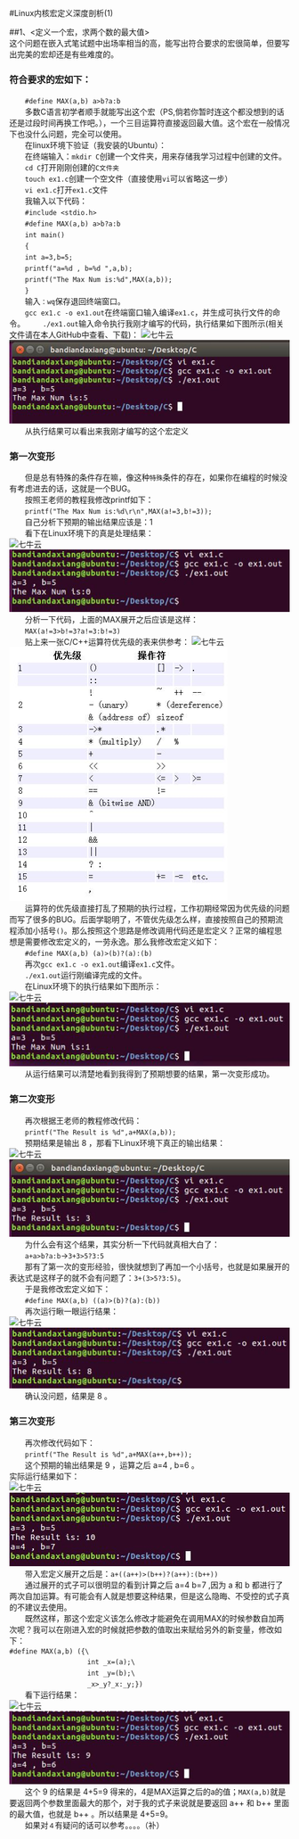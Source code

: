 #Linux内核宏定义深度剖析(1)

##1、<定义一个宏，求两个数的最大值></br>
这个问题在嵌入式笔试题中出场率相当的高，能写出符合要求的宏很简单，但要写出完美的宏却还是有些难度的。</br>
### 符合要求的宏如下：</br>
　　`#define MAX(a,b) a>b?a:b`</br>
　　多数C语言初学者顺手就能写出这个宏（PS,倘若你暂时连这个都没想到的话还是过段时间再换工作吧。），一个三目运算符直接返回最大值。这个宏在一般情况下也没什么问题，完全可以使用。</br>
　　在linux环境下验证（我安装的Ubuntu）：</br>
　　在终端输入：`mkdir C`创建一个文件夹，用来存储我学习过程中创建的文件。</br>
　　`cd C`打开刚刚创建的`C文件夹`</br>
　　`touch ex1.c`创建一个空文件（直接使用`vi`可以省略这一步）</br>
　　`vi ex1.c`打开`ex1.c`文件</br>
　　我输入以下代码：</br>
　　`#include <stdio.h>`</br>
　　`#define MAX(a,b) a>b?a:b`</br>
　　`int main()`</br>
　　`{`</br>
　　`int a=3,b=5;`</br>
　　`printf("a=%d , b=%d ",a,b);`</br>
　　`printf("The Max Num is:%d",MAX(a,b));`</br>
　　`}`</br>
　　输入`：wq`保存退回终端窗口。</br>
　　`gcc ex1.c -o ex1.out`在终端窗口输入编译`ex1.c`，并生成可执行文件的命令。
　　`./ex1.out`输入命令执行我刚才编写的代码，执行结果如下图所示(相关文件请在本人GitHub中查看、下载)：
![七牛云](http://pcnwqhy39.bkt.clouddn.com/LinuxKernel-1-1.JPG)</br>
![GitHub](https://github.com/bandianxuediao/MacroDefinitionInTheLinuxKernel/blob/master/Photo/LinuxKernel-1-1.JPG)</br>
　　从执行结果可以看出来我刚才编写的这个宏定义
### 第一次变形
　　但是总有特殊的条件存在嘛，像这种`特殊`条件的存在，如果你在编程的时候没有考虑进去的话，这就是一个BUG。</br>
　　按照王老师的教程我修改printf如下：</br>
　　`printf("The Max Num is:%d\r\n",MAX(a!=3,b!=3));`</br>
　　自己分析下预期的输出结果应该是：1</br>
　　看下在Linux环境下的真是处理结果：</br>
![七牛云](http://pcnwqhy39.bkt.clouddn.com/LinuxKernel-1-2.JPG)</br>
![GitHub](https://github.com/bandianxuediao/MacroDefinitionInTheLinuxKernel/blob/master/Photo/LinuxKernel-1-2.JPG)</br>
　　分析一下代码，上面的MAX展开之后应该是这样：</br>
　　`MAX(a!=3>b!=3?a!=3:b!=3)`</br>
　　贴上来一张C/C++运算符优先级的表来供参考：
![七牛云](http://pcnwqhy39.bkt.clouddn.com/LinuxKernel-1-3.jpg)</br>
![GitHub](https://github.com/bandianxuediao/MacroDefinitionInTheLinuxKernel/blob/master/Photo/LinuxKernel-1-3.jpg)</br>
　　运算符的优先级直接打乱了预期的执行过程，工作初期经常因为优先级的问题而写了很多的BUG。后面学聪明了，不管优先级怎么样，直接按照自己的预期流程添加小括号`()`。那么按照这个思路是修改调用代码还是宏定义？正常的编程思想是需要修改宏定义的，一劳永逸。那么我修改宏定义如下：</br>
　　`#define MAX(a,b) (a)>(b)?(a):(b)`</br>
　　再次`gcc ex1.c -o ex1.out`编译`ex1.c`文件。</br>
　　`./ex1.out`运行刚编译完成的文件。</br>
　　在Linux环境下的执行结果如下图所示：</br>
![七牛云](http://pcnwqhy39.bkt.clouddn.com/LinuxKernel-1-4.jpg)</br>
![GitHub](https://github.com/bandianxuediao/MacroDefinitionInTheLinuxKernel/blob/master/Photo/LinuxKernel-1-4.jpg)</br>
　　从运行结果可以清楚地看到我得到了预期想要的结果，第一次变形成功。</br>
### 第二次变形</br>
　　再次根据王老师的教程修改代码：</br>
　　`printf("The Result is %d",a+MAX(a,b));`</br>
　　预期结果是输出 8 ，那看下Linux环境下真正的输出结果：</br>
![七牛云](http://pcnwqhy39.bkt.clouddn.com/LinuxKernel-1-5.jpg)</br>
![GitHub](https://github.com/bandianxuediao/MacroDefinitionInTheLinuxKernel/blob/master/Photo/LinuxKernel-1-5.jpg)</br>
　　为什么会有这个结果，其实分析一下代码就真相大白了：</br>
　　`a+a>b?a:b`->`3+3>5?3:5`</br>
　　那有了第一次的变形经验，很快就想到了再加一个小括号，也就是如果展开的表达式是这样子的就不会有问题了：`3+(3>5?3:5)`。</br>
　　于是我修改宏定义如下：</br>
　　`#define MAX(a,b) ((a)>(b)?(a):(b))`</br>
　　再次运行瞅一眼运行结果：</br>
![七牛云](http://pcnwqhy39.bkt.clouddn.com/LinuxKernel-1-6.jpg)</br>
![GitHub](https://github.com/bandianxuediao/MacroDefinitionInTheLinuxKernel/blob/master/Photo/LinuxKernel-1-6.jpg)</br>
　　确认没问题，结果是 8 。</br>
### 第三次变形</br>
　　再次修改代码如下：</br>
　　`printf("The Result is %d",a+MAX(a++,b++));`</br>
　　这个预期的输出结果是 9 ，运算之后 a=4 , b=6 。</br>
   实际运行结果如下：</br>
![七牛云](http://pcnwqhy39.bkt.clouddn.com/LinuxKernel-1-7.JPG)</br>
![GitHub](https://github.com/bandianxuediao/MacroDefinitionInTheLinuxKernel/blob/master/Photo/LinuxKernel-1-7.JPG)</br>
　　带入宏定义展开之后是：`a+((a++)>(b++)?(a++):(b++))`</br>
　　通过展开的式子可以很明显的看到计算之后 a=4 b=7 ,因为 a 和 b 都进行了两次自加运算。有可能会有人就是想要这种结果，但是这么隐晦、不受控的式子真的不建议去使用。</br>
　　既然这样，那这个宏定义该怎么修改才能避免在调用MAX的时候参数自加两次呢？我可以在刚进入宏的时候就把参数的值取出来赋给另外的新变量，修改如下：</br>
`#define MAX(a,b) ({\`</br>
　　　　　　　　　　`int _x=(a);\`</br>
　　　　　　　　　　`int _y=(b);\`</br>
　　　　　　　　　　`_x>_y?_x:_y;})`</br>
　　看下运行结果：</br>
![七牛云](http://pcnwqhy39.bkt.clouddn.com/LinuxKernel-1-8.JPG)</br>
![GitHub](https://github.com/bandianxuediao/MacroDefinitionInTheLinuxKernel/blob/master/Photo/LinuxKernel-1-8.JPG)</br>
　　这个 9 的结果是 4+5=9 得来的，4是MAX运算之后的a的值；`MAX(a,b)`就是要返回两个参数里面最大的那个，对于我的式子来说就是要返回 a++ 和 b++ 里面的最大值，也就是 b++ 。所以结果是 4+5=9。</br>
　　如果对`４`有疑问的话可以参考。。。。（补）</br>






















</br>
</br></br></br></br></br></br></br></br></br>